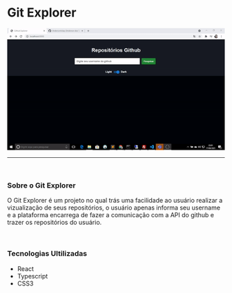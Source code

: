 <h1>Git Explorer</h1>

<img src="src/assets/git-explorer.gif" />

<hr>
<br>

<h3>Sobre o Git Explorer</h3>
<p>
O Git Explorer é um projeto no qual trás uma facilidade ao usuário
realizar a vizualização de seus repositórios, o usuário apenas informa seu username
e a plataforma encarrega de fazer a comunicação com a API do github e trazer os repositórios do usuário.
</p>

<br>
<h3>Tecnologias Ultilizadas</h3>
<p>
<ul>
  <li>React</li>
  <li>Typescript</li>
  <li>CSS3</li>
</ul>
</p>
